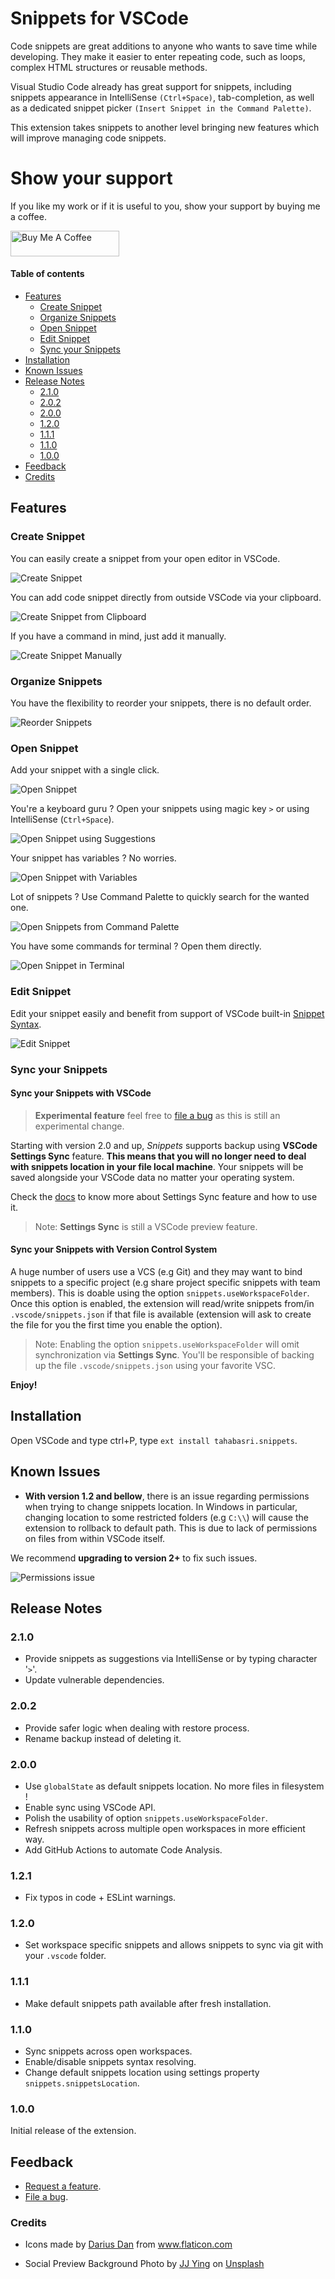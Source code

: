 # Snippets for VSCode <!-- omit in toc -->

Code snippets are great additions to anyone who wants to save time while developing. They make it easier to enter repeating code, such as loops, complex HTML structures or reusable methods.

Visual Studio Code already has great support for snippets, including snippets appearance in IntelliSense `(Ctrl+Space)`, tab-completion, as well as a dedicated snippet picker `(Insert Snippet in the Command Palette)`.

This extension takes snippets to another level bringing new features which will improve managing code snippets.

# Show your support <!-- omit in toc -->

If you like my work or if it is useful to you, show your support by buying me a coffee.

<a href="https://www.buymeacoffee.com/tahabasri" target="_blank"><img src="https://cdn.buymeacoffee.com/buttons/default-orange.png" alt="Buy Me A Coffee" height="41" width="174"></a>

#### Table of contents  <!-- omit in toc -->
- [Features](#features)
  - [Create Snippet](#create-snippet)
  - [Organize Snippets](#organize-snippets)
  - [Open Snippet](#open-snippet)
  - [Edit Snippet](#edit-snippet)
  - [Sync your Snippets](#sync-your-snippets)
- [Installation](#installation)
- [Known Issues](#known-issues)
- [Release Notes](#release-notes)
  - [2.1.0](#210)
  - [2.0.2](#202)
  - [2.0.0](#200)
  - [1.2.0](#120)
  - [1.1.1](#111)
  - [1.1.0](#110)
  - [1.0.0](#100)
- [Feedback](#feedback)
- [Credits](#credits)

## Features

### Create Snippet

You can easily create a snippet from your open editor in VSCode.

<img src="https://raw.githubusercontent.com/tahabasri/snippets/main/images/features/01-new-snippet.gif" 
alt="Create Snippet">

You can add code snippet directly from outside VSCode via your clipboard.

<img src="https://raw.githubusercontent.com/tahabasri/snippets/main/images/features/02-new-snippet-clipboard.gif" 
alt="Create Snippet from Clipboard">

If you have a command in mind, just add it manually.

<img src="https://raw.githubusercontent.com/tahabasri/snippets/main/images/features/03-new-snippet-manual.gif" 
alt="Create Snippet Manually">

### Organize Snippets

You have the flexibility to reorder your snippets, there is no default order.

<img src="https://raw.githubusercontent.com/tahabasri/snippets/main/images/features/04-snippets-reorder.gif" 
alt="Reorder Snippets">

### Open Snippet

Add your snippet with a single click.

<img src="https://raw.githubusercontent.com/tahabasri/snippets/main/images/features/05-open-snippet-click.gif" 
alt="Open Snippet">

You're a keyboard guru ? Open your snippets using magic key `>` or using IntelliSense (`Ctrl+Space`).

<img src="https://raw.githubusercontent.com/tahabasri/snippets/main/images/features/051-open-snippet-suggestion.gif" 
alt="Open Snippet using Suggestions">

Your snippet has variables ? No worries.

<img src="https://raw.githubusercontent.com/tahabasri/snippets/main/images/features/06-open-intelligent-snippet.gif" 
alt="Open Snippet with Variables">

Lot of snippets ? Use Command Palette to quickly search for the wanted one.

<img src="https://raw.githubusercontent.com/tahabasri/snippets/main/images/features/07-open-snippet-palette.gif" 
alt="Open Snippets from Command Palette">

You have some commands for terminal ? Open them directly.

<img src="https://raw.githubusercontent.com/tahabasri/snippets/main/images/features/08-open-snippet-terminal.gif" 
alt="Open Snippet in Terminal">

### Edit Snippet

Edit your snippet easily and benefit from support of VSCode built-in [Snippet Syntax](https://code.visualstudio.com/docs/editor/userdefinedsnippets#_snippet-syntax).

<img src="https://raw.githubusercontent.com/tahabasri/snippets/main/images/features/09-edit-snippet.gif" 
alt="Edit Snippet">

### Sync your Snippets

#### Sync your Snippets with VSCode

> **Experimental feature** feel free to [file a bug](https://github.com/tahabasri/snippets/issues/new?labels=bug) as this is still an experimental change.

Starting with version 2.0 and up, *Snippets* supports backup using **VSCode Settings Sync** feature. **This means that you will no longer need to deal with snippets location in your file local machine**. Your snippets will be saved alongside your VSCode data no matter your operating system.

Check the [docs](https://code.visualstudio.com/docs/editor/settings-sync) to know more about Settings Sync feature and how to use it.

> Note: **Settings Sync** is still a VSCode preview feature.

#### Sync your Snippets with Version Control System

A huge number of users use a VCS (e.g Git) and they may want to bind snippets to a specific project (e.g share project specific snippets with team members). This is doable using the option `snippets.useWorkspaceFolder`. Once this option is enabled, the extension will read/write snippets from/in `.vscode/snippets.json` if that file is available (extension will ask to create the file for you the first time you enable the option).

> Note: Enabling the option `snippets.useWorkspaceFolder` will omit synchronization via **Settings Sync**. You'll be responsible of backing up the file `.vscode/snippets.json` using your favorite VSC.

**Enjoy!**

## Installation

Open VSCode and type ctrl+P, type `ext install tahabasri.snippets`.

## Known Issues

- **With version 1.2 and bellow**, there is an issue regarding permissions when trying to change snippets location. In Windows in particular, changing location to some restricted folders (e.g `C:\\`) will cause the extension to rollback to default path. This is due to lack of permissions on files from within VSCode itself.

We recommend **upgrading to version 2+** to fix such issues.

<img src="https://raw.githubusercontent.com/tahabasri/snippets/main/images/issues/01-issue-windows-permissions.png" 
alt="Permissions issue">


## Release Notes

### 2.1.0

- Provide snippets as suggestions via IntelliSense or by typing character '`>`'.
- Update vulnerable dependencies.

### 2.0.2

- Provide safer logic when dealing with restore process.
- Rename backup instead of deleting it.

### 2.0.0

- Use `globalState` as default snippets location. No more files in filesystem !
- Enable sync using VSCode API.
- Polish the usability of option `snippets.useWorkspaceFolder`.
- Refresh snippets across multiple open workspaces in more efficient way.
- Add GitHub Actions to automate Code Analysis.

### 1.2.1

- Fix typos in code + ESLint warnings.

### 1.2.0

- Set workspace specific snippets and allows snippets to sync via git with your `.vscode` folder.

### 1.1.1

- Make default snippets path available after fresh installation.

### 1.1.0

- Sync snippets across open workspaces.
- Enable/disable snippets syntax resolving.
- Change default snippets location using settings property `snippets.snippetsLocation`.

### 1.0.0

Initial release of the extension.

## Feedback

* [Request a feature](https://github.com/tahabasri/snippets/issues/new?labels=enhancement).
* [File a bug](https://github.com/tahabasri/snippets/issues/new?labels=bug).

### Credits
- <div>Icons made by <a href="https://www.flaticon.com/authors/darius-dan" title="Darius Dan">Darius Dan</a> from <a href="https://www.flaticon.com/" title="Flaticon">www.flaticon.com</a></div>

- <span>Social Preview Background Photo by <a href="https://unsplash.com/@jjying?utm_source=unsplash&amp;utm_medium=referral&amp;utm_content=creditCopyText">JJ Ying</a> on <a href="https://unsplash.com/?utm_source=unsplash&amp;utm_medium=referral&amp;utm_content=creditCopyText">Unsplash</a></span>
